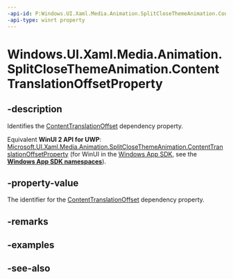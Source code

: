 ```yaml
---
-api-id: P:Windows.UI.Xaml.Media.Animation.SplitCloseThemeAnimation.ContentTranslationOffsetProperty
-api-type: winrt property
---
```


<!-- Property syntax
public Windows.UI.Xaml.DependencyProperty ContentTranslationOffsetProperty { get; }
-->

# Windows.UI.Xaml.Media.Animation.SplitCloseThemeAnimation.ContentTranslationOffsetProperty

## -description
Identifies the [ContentTranslationOffset](splitclosethemeanimation_contenttranslationoffset.md) dependency property.

Equivalent **WinUI 2 API for UWP**: [Microsoft.UI.Xaml.Media.Animation.SplitCloseThemeAnimation.ContentTranslationOffsetProperty](/windows/winui/api/microsoft.ui.xaml.media.animation.splitclosethemeanimation.contenttranslationoffsetproperty) (for WinUI in the [Windows App SDK](/windows/apps/windows-app-sdk/), see the **[Windows App SDK namespaces](/windows/windows-app-sdk/api/winrt/)**).

## -property-value
The identifier for the [ContentTranslationOffset](splitclosethemeanimation_contenttranslationoffset.md) dependency property.

## -remarks

## -examples

## -see-also
